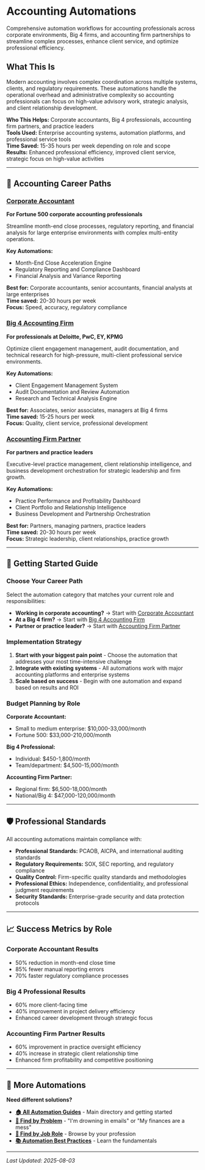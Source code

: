 # Accounting Automations

Comprehensive automation workflows for accounting professionals across corporate environments, Big 4 firms, and accounting firm partnerships to streamline complex processes, enhance client service, and optimize professional efficiency.

## What This Is

Modern accounting involves complex coordination across multiple systems, clients, and regulatory requirements. These automations handle the operational overhead and administrative complexity so accounting professionals can focus on high-value advisory work, strategic analysis, and client relationship development.

**Who This Helps:** Corporate accountants, Big 4 professionals, accounting firm partners, and practice leaders  
**Tools Used:** Enterprise accounting systems, automation platforms, and professional service tools  
**Time Saved:** 15-35 hours per week depending on role and scope  
**Results:** Enhanced professional efficiency, improved client service, strategic focus on high-value activities  

---

## 🏢 Accounting Career Paths

### [Corporate Accountant](Corporate%20Accountant/Corporate%20Accountant%20Overview.md)
**For Fortune 500 corporate accounting professionals**

Streamline month-end close processes, regulatory reporting, and financial analysis for large enterprise environments with complex multi-entity operations.

**Key Automations:**
- Month-End Close Acceleration Engine
- Regulatory Reporting and Compliance Dashboard  
- Financial Analysis and Variance Reporting

**Best for:** Corporate accountants, senior accountants, financial analysts at large enterprises  
**Time saved:** 20-30 hours per week  
**Focus:** Speed, accuracy, regulatory compliance

### [Big 4 Accounting Firm](Big%204%20Accounting%20Firm/Big%204%20Accounting%20Firm%20Overview.md)
**For professionals at Deloitte, PwC, EY, KPMG**

Optimize client engagement management, audit documentation, and technical research for high-pressure, multi-client professional service environments.

**Key Automations:**
- Client Engagement Management System
- Audit Documentation and Review Automation
- Research and Technical Analysis Engine

**Best for:** Associates, senior associates, managers at Big 4 firms  
**Time saved:** 15-25 hours per week  
**Focus:** Quality, client service, professional development

### [Accounting Firm Partner](Accounting%20Firm%20Partner/Accounting%20Firm%20Partner%20Overview.md)
**For partners and practice leaders**

Executive-level practice management, client relationship intelligence, and business development orchestration for strategic leadership and firm growth.

**Key Automations:**
- Practice Performance and Profitability Dashboard
- Client Portfolio and Relationship Intelligence
- Business Development and Partnership Orchestration

**Best for:** Partners, managing partners, practice leaders  
**Time saved:** 20-30 hours per week  
**Focus:** Strategic leadership, client relationships, practice growth

---

## 🎯 Getting Started Guide

### Choose Your Career Path
Select the automation category that matches your current role and responsibilities:

- **Working in corporate accounting?** → Start with [Corporate Accountant](Corporate%20Accountant/Corporate%20Accountant%20Overview.md)
- **At a Big 4 firm?** → Start with [Big 4 Accounting Firm](Big%204%20Accounting%20Firm/Big%204%20Accounting%20Firm%20Overview.md)
- **Partner or practice leader?** → Start with [Accounting Firm Partner](Accounting%20Firm%20Partner/Accounting%20Firm%20Partner%20Overview.md)

### Implementation Strategy
1. **Start with your biggest pain point** - Choose the automation that addresses your most time-intensive challenge
2. **Integrate with existing systems** - All automations work with major accounting platforms and enterprise systems
3. **Scale based on success** - Begin with one automation and expand based on results and ROI

### Budget Planning by Role
**Corporate Accountant:**
- Small to medium enterprise: $10,000-33,000/month
- Fortune 500: $33,000-210,000/month

**Big 4 Professional:**
- Individual: $450-1,800/month
- Team/department: $4,500-15,000/month

**Accounting Firm Partner:**
- Regional firm: $6,500-18,000/month
- National/Big 4: $47,000-120,000/month

---

## 🛡️ Professional Standards

All accounting automations maintain compliance with:
- **Professional Standards:** PCAOB, AICPA, and international auditing standards
- **Regulatory Requirements:** SOX, SEC reporting, and regulatory compliance
- **Quality Control:** Firm-specific quality standards and methodologies
- **Professional Ethics:** Independence, confidentiality, and professional judgment requirements
- **Security Standards:** Enterprise-grade security and data protection protocols

---

## 📈 Success Metrics by Role

### Corporate Accountant Results
- 50% reduction in month-end close time
- 85% fewer manual reporting errors
- 70% faster regulatory compliance processes

### Big 4 Professional Results
- 60% more client-facing time
- 40% improvement in project delivery efficiency
- Enhanced career development through strategic focus

### Accounting Firm Partner Results  
- 60% improvement in practice oversight efficiency
- 40% increase in strategic client relationship time
- Enhanced firm profitability and competitive positioning

---

## 🔗 More Automations

**Need different solutions?**
- **[🏠 All Automation Guides](../AI%20Automations%20Guide.md)** - Main directory and getting started
- **[🎯 Find by Problem](../Automation%20Workflows%20by%20Problem.md)** - "I'm drowning in emails" or "My finances are a mess"
- **[👔 Find by Job Role](../Automation%20Workflows%20by%20Job%20Role.md)** - Browse by your profession
- **[📚 Automation Best Practices](../Automation%20Best%20Practices.md)** - Learn the fundamentals

---

*Last Updated: 2025-08-03*